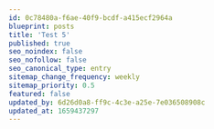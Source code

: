 ```yaml
---
id: 0c78480a-f6ae-40f9-bcdf-a415ecf2964a
blueprint: posts
title: 'Test 5'
published: true
seo_noindex: false
seo_nofollow: false
seo_canonical_type: entry
sitemap_change_frequency: weekly
sitemap_priority: 0.5
featured: false
updated_by: 6d26d0a8-ff9c-4c3e-a25e-7e036508908c
updated_at: 1659437297
---
```

